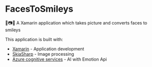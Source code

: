 # FacesToSmileys
👦📷🙂 A Xamarin application which takes picture and converts faces to smileys

This application is built with:
- [Xamarin](https://www.xamarin.com/) - Application development
- [SkiaSharp](https://github.com/mono/SkiaSharp) - Image processing
- [Azure cognitive services](https://www.microsoft.com/cognitive-services/en-us/apis) - AI with Emotion Api
